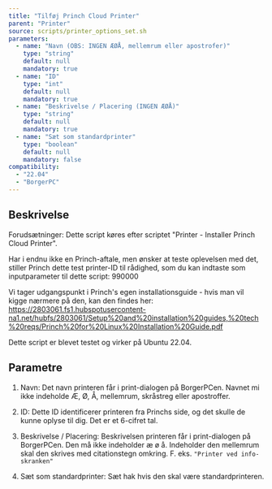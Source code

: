```yaml
---
title: "Tilføj Princh Cloud Printer"
parent: "Printer"
source: scripts/printer_options_set.sh
parameters:
  - name: "Navn (OBS: INGEN ÆØÅ, mellemrum eller apostrofer)"
    type: "string"
    default: null
    mandatory: true
  - name: "ID"
    type: "int"
    default: null
    mandatory: true
  - name: "Beskrivelse / Placering (INGEN ÆØÅ)"
    type: "string"
    default: null
    mandatory: true
  - name: "Sæt som standardprinter"
    type: "boolean"
    default: null
    mandatory: false
compatibility:  
  - "22.04"
  - "BorgerPC"
---
```


## Beskrivelse
Forudsætninger:
Dette script køres efter scriptet "Printer - Installer Princh Cloud Printer".

Har i endnu ikke en Princh-aftale, men ønsker at teste oplevelsen med det, stiller Princh dette test printer-ID til rådighed, som du kan indtaste som inputparameter til dette script:
990000

Vi tager udgangspunkt i Princh's egen installationsguide - hvis man vil kigge nærmere på den, kan den findes her:
https://2803061.fs1.hubspotusercontent-na1.net/hubfs/2803061/Setup%20and%20installation%20guides,%20tech%20reqs/Princh%20for%20Linux%20Installation%20Guide.pdf

Dette script er blevet testet og virker på Ubuntu 22.04.

## Parametre
1. Navn: Det navn printeren får i print-dialogen på BorgerPCen. Navnet mi ikke indeholde Æ, Ø, Å, mellemrum, skråstreg eller apostroffer.

2. ID: Dette ID identificerer printeren fra Princhs side, og det skulle de kunne oplyse til dig. Det er et 6-cifret tal.

3. Beskrivelse / Placering: Beskrivelsen printeren får i print-dialogen på BorgerPCen. Den må ikke indeholder æ ø å. Indeholder den mellemrum skal den skrives med citationstegn omkring. F. eks. `"Printer ved info-skranken"`

4. Sæt som standardprinter: Sæt hak hvis den skal være standardprinteren.

